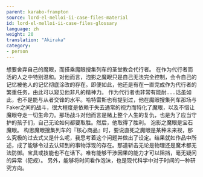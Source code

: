 ```yaml
---
parent: karabo-frampton
source: lord-el-melloi-ii-case-files-material
id: lord-el-melloi-ii-case-files-glossary
language: zh
weight: 20
translation: "Akiraka"
category:
- person
---
```


想要舍弃自己的魔眼，而搭乘魔眼搜集列车的圣堂教会代行者。
在作为代行者而活的人之中特别温和。对他而言，泡影之魔眼只是自己无法完全控制，会令自己的记忆被他人的记忆彻底涂改的存在。即便如此，他还是有在一直完成作为代行者的繁重任务，由此可以窥见他非凡的精神力。
作为代行者也非常有能耐……话虽如此，也不是能与从者交锋的水平。哈特雷斯也有提到过，他在魔眼搜集列车那场与Faker之间的战斗，很大程度是依赖于失去通常的视力而特化了魔眼，以及不惜让魔眼夺走一切生命力。那场战斗对他而言是赌上整个人生的复仇，也是为了应当守护的孩子们，自己无论如何都要取胜。然后，他取得了胜利。
泡影之魔眼是宝石魔眼。
构思魔眼搜集列车的『核心商品』时，要说直死之魔眼是某种未来视，那么究极的过去式又是什么呢，我思考着这个问题并做出了设定。结果就如作品中所述，成了能够令过去认知到的事物浮现的存在。那道斩击无论是物理还是魔术都无法防御。宝具或技能也不在话下。唯有能够干涉因果的能力才可以阻挡，毫无疑问的异常（犯规）。
另外，能够将时间看作泡沫，也是现代科学中对于时间的一种研究方向。
